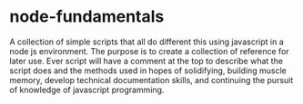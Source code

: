 # node-fundamentals

A collection of simple scripts that all do different this using javascript in a node js environment. The purpose is to create a collection of reference for later use. Ever script will have a comment at the top to describe what the script does and the methods used in hopes of solidifying, building muscle memory, develop technical documentation skills, and continuing the pursuit of knowledge of javascript programming.


